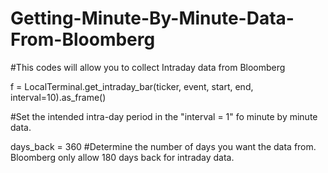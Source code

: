 # Getting-Minute-By-Minute-Data-From-Bloomberg
#This codes will allow you to collect Intraday data from Bloomberg




f = LocalTerminal.get_intraday_bar(ticker, event, start, end, interval=10).as_frame()

#Set the intended intra-day period in the "interval = 1" fo minute by minute data. 

days_back = 360
#Determine the number of days you want the data from. Bloomberg only allow 180 days back for intraday data. 

